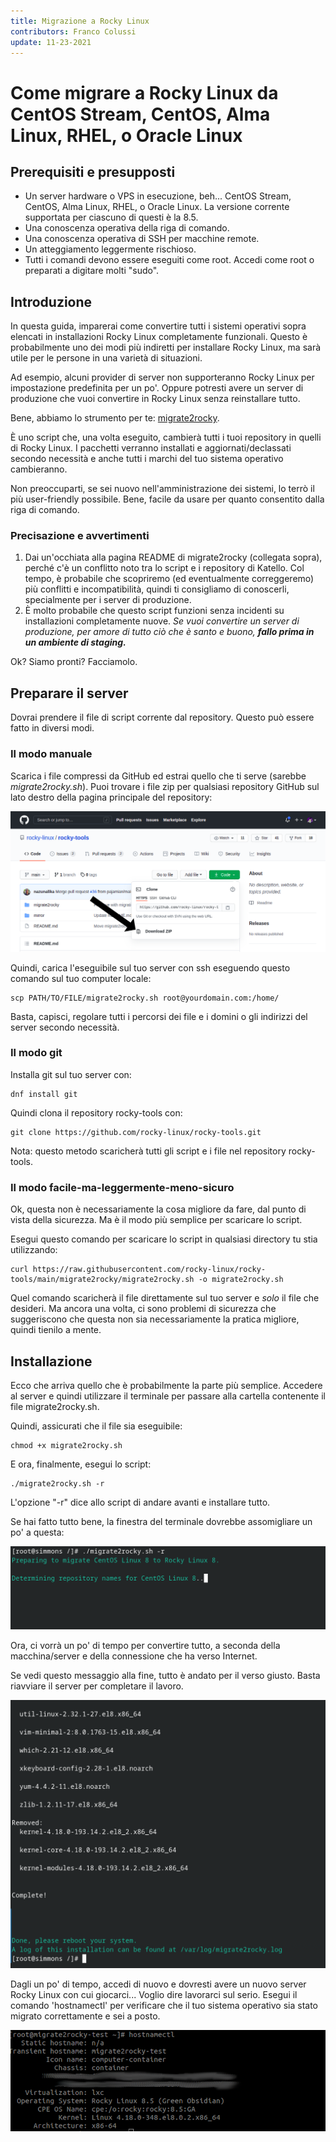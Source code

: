```yaml
---
title: Migrazione a Rocky Linux
contributors: Franco Colussi
update: 11-23-2021
---
```


# Come migrare a Rocky Linux da CentOS Stream, CentOS, Alma Linux, RHEL, o Oracle Linux

## Prerequisiti e presupposti

* Un server hardware o VPS in esecuzione, beh... CentOS Stream, CentOS, Alma Linux, RHEL, o Oracle Linux. La versione corrente supportata per ciascuno di questi è la 8.5.
* Una conoscenza operativa della riga di comando.
* Una conoscenza operativa di SSH per macchine remote.
* Un atteggiamento leggermente rischioso.
* Tutti i comandi devono essere eseguiti come root. Accedi come root o preparati a digitare molti "sudo".

## Introduzione

In questa guida, imparerai come convertire tutti i sistemi operativi sopra elencati in installazioni Rocky Linux completamente funzionali. Questo è probabilmente uno dei modi più indiretti per installare Rocky Linux, ma sarà utile per le persone in una varietà di situazioni.

Ad esempio, alcuni provider di server non supporteranno Rocky Linux per impostazione predefinita per un po'. Oppure potresti avere un server di produzione che vuoi convertire in Rocky Linux senza reinstallare tutto.

Bene, abbiamo lo strumento per te: [migrate2rocky](https://github.com/rocky-linux/rocky-tools/tree/main/migrate2rocky).

È uno script che, una volta eseguito, cambierà tutti i tuoi repository in quelli di Rocky Linux. I pacchetti verranno installati e aggiornati/declassati secondo necessità e anche tutti i marchi del tuo sistema operativo cambieranno.

Non preoccuparti, se sei nuovo nell'amministrazione dei sistemi, lo terrò il più user-friendly possibile. Bene, facile da usare per quanto consentito dalla riga di comando.

### Precisazione e avvertimenti

1. Dai un'occhiata alla pagina README di migrate2rocky (collegata sopra), perché c'è un conflitto noto tra lo script e i repository di Katello. Col tempo, è probabile che scopriremo (ed eventualmente correggeremo) più conflitti e incompatibilità, quindi ti consigliamo di conoscerli, specialmente per i server di produzione.
2. È molto probabile che questo script funzioni senza incidenti su installazioni completamente nuove. _Se vuoi convertire un server di produzione, per amore di tutto ciò che è santo e buono, **fallo prima in un ambiente di staging.**_

Ok? Siamo pronti? Facciamolo.

## Preparare il server

Dovrai prendere il file di script corrente dal repository. Questo può essere fatto in diversi modi.

### Il modo manuale

Scarica i file compressi da GitHub ed estrai quello che ti serve (sarebbe *migrate2rocky.sh*). Puoi trovare i file zip per qualsiasi repository GitHub sul lato destro della pagina principale del repository:

![The "Download Zip" button](images/migrate2rocky-github-zip.png)

Quindi, carica l'eseguibile sul tuo server con ssh eseguendo questo comando sul tuo computer locale:

```
scp PATH/TO/FILE/migrate2rocky.sh root@yourdomain.com:/home/
```

Basta, capisci, regolare tutti i percorsi dei file e i domini o gli indirizzi del server secondo necessità.

### Il modo git

Installa git sul tuo server con:

```
dnf install git
```

Quindi clona il repository rocky-tools con:

```
git clone https://github.com/rocky-linux/rocky-tools.git
```

Nota: questo metodo scaricherà tutti gli script e i file nel repository rocky-tools.

### Il modo facile-ma-leggermente-meno-sicuro

Ok, questa non è necessariamente la cosa migliore da fare, dal punto di vista della sicurezza. Ma è il modo più semplice per scaricare lo script.

Esegui questo comando per scaricare lo script in qualsiasi directory tu stia utilizzando:

```
curl https://raw.githubusercontent.com/rocky-linux/rocky-tools/main/migrate2rocky/migrate2rocky.sh -o migrate2rocky.sh
```

Quel comando scaricherà il file direttamente sul tuo server e *solo* il file che desideri. Ma ancora una volta, ci sono problemi di sicurezza che suggeriscono che questa non sia necessariamente la pratica migliore, quindi tienilo a mente.

## Installazione

Ecco che arriva quello che è probabilmente la parte più semplice. Accedere al server e quindi utilizzare il terminale per passare alla cartella contenente il file migrate2rocky.sh.

Quindi, assicurati che il file sia eseguibile:

```
chmod +x migrate2rocky.sh
```

E ora, finalmente, esegui lo script:

```
./migrate2rocky.sh -r
```

L'opzione "-r" dice allo script di andare avanti e installare tutto.

Se hai fatto tutto bene, la finestra del terminale dovrebbe assomigliare un po' a questa:

![a successful script startup](images/migrate2rocky-convert-01.png)

Ora, ci vorrà un po' di tempo per convertire tutto, a seconda della macchina/server e della connessione che ha verso Internet.

Se vedi questo messaggio alla fine, tutto è andato per il verso giusto. Basta riavviare il server per completare il lavoro.

![a successful OS migration message](images/migrate2rocky-convert-02.png)

Dagli un po' di tempo, accedi di nuovo e dovresti avere un nuovo server Rocky Linux con cui giocarci... Voglio dire lavorarci sul serio. Esegui il comando 'hostnamectl' per verificare che il tuo sistema operativo sia stato migrato correttamente e sei a posto.

![The results of the hostnamectl command](images/migrate2rocky-convert-03.png)
